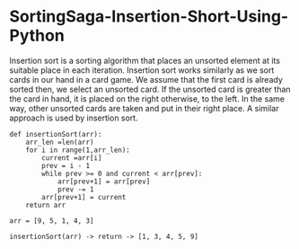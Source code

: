 # SortingSaga-Insertion-Short-Using-Python

Insertion sort is a sorting algorithm that places an unsorted element at its suitable place in each iteration.
Insertion sort works similarly as we sort cards in our hand in a card game.
We assume that the first card is already sorted then, we select an unsorted card. If the unsorted card is greater than the card in hand, it is placed on the right otherwise, to the left. In the same way, other unsorted cards are taken and put in their right place.
A similar approach is used by insertion sort.

```
def insertionSort(arr):
    arr_len =len(arr)
    for i in range(1,arr_len):
        current =arr[i]
        prev = i - 1
        while prev >= 0 and current < arr[prev]:
            arr[prev+1] = arr[prev]
            prev -= 1
        arr[prev+1] = current
    return arr

arr = [9, 5, 1, 4, 3]

insertionSort(arr) -> return -> [1, 3, 4, 5, 9]

```

